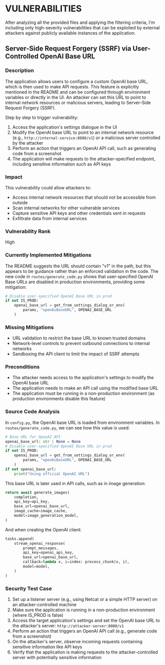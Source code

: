 # VULNERABILITIES

After analyzing all the provided files and applying the filtering criteria, I'm including only high-severity vulnerabilities that can be exploited by external attackers against publicly available instances of the application.

## Server-Side Request Forgery (SSRF) via User-Controlled OpenAI Base URL

### Description
The application allows users to configure a custom OpenAI base URL, which is then used to make API requests. This feature is explicitly mentioned in the README and can be configured through environment variables or directly in the UI. An attacker can set this URL to point to internal network resources or malicious servers, leading to Server-Side Request Forgery (SSRF).

Step by step to trigger vulnerability:
1. Access the application's settings dialogue in the UI
2. Modify the OpenAI base URL to point to an internal network resource (e.g., `http://internal-service:8080/v1`) or a malicious server controlled by the attacker
3. Perform an action that triggers an OpenAI API call, such as generating code from a screenshot
4. The application will make requests to the attacker-specified endpoint, including sensitive information such as API keys

### Impact
This vulnerability could allow attackers to:
- Access internal network resources that should not be accessible from outside
- Scan internal networks for other vulnerable services
- Capture sensitive API keys and other credentials sent in requests
- Exfiltrate data from internal services

### Vulnerability Rank
High

### Currently Implemented Mitigations
The README suggests the URL should contain "v1" in the path, but this appears to be guidance rather than an enforced validation in the code. The new code in `routes/generate_code.py` shows that user-specified OpenAI Base URLs are disabled in production environments, providing some mitigation:

```python
# Disable user-specified OpenAI Base URL in prod
if not IS_PROD:
    openai_base_url = get_from_settings_dialog_or_env(
        params, "openAiBaseURL", OPENAI_BASE_URL
    )
```

### Missing Mitigations
- URL validation to restrict the base URL to known trusted domains
- Network-level controls to prevent outbound connections to internal networks
- Sandboxing the API client to limit the impact of SSRF attempts

### Preconditions
- The attacker needs access to the application's settings to modify the OpenAI base URL
- The application needs to make an API call using the modified base URL
- The application must be running in a non-production environment (as production environments disable this feature)

### Source Code Analysis
In `config.py`, the OpenAI base URL is loaded from environment variables. In `routes/generate_code.py`, we can see how this value is used:

```python
# Base URL for OpenAI API
openai_base_url: str | None = None
# Disable user-specified OpenAI Base URL in prod
if not IS_PROD:
    openai_base_url = get_from_settings_dialog_or_env(
        params, "openAiBaseURL", OPENAI_BASE_URL
    )
if not openai_base_url:
    print("Using official OpenAI URL")
```

This base URL is later used in API calls, such as in image generation:

```python
return await generate_images(
    completion,
    api_key=api_key,
    base_url=openai_base_url,
    image_cache=image_cache,
    model=image_generation_model,
)
```

And when creating the OpenAI client:

```python
tasks.append(
    stream_openai_response(
        prompt_messages,
        api_key=openai_api_key,
        base_url=openai_base_url,
        callback=lambda x, i=index: process_chunk(x, i),
        model=model,
    )
)
```

### Security Test Case
1. Set up a listener server (e.g., using Netcat or a simple HTTP server) on an attacker-controlled machine
2. Make sure the application is running in a non-production environment (where IS_PROD is false)
3. Access the target application's settings and set the OpenAI base URL to the attacker's server: `http://attacker-server:8080/v1`
4. Perform an action that triggers an OpenAI API call (e.g., generate code from a screenshot)
5. On the attacker's server, observe incoming requests containing sensitive information like API keys
6. Verify that the application is making requests to the attacker-controlled server with potentially sensitive information
